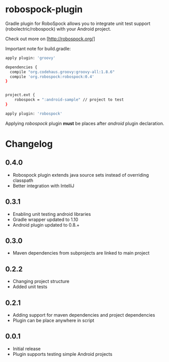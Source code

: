 robospock-plugin
================

Gradle plugin for RoboSpock allows you to integrate unit test support (robolectric/robospock) with your Android project.

Check out more on [http://robospock.org/]

Important note for build.gradle:

```sh
apply plugin: 'groovy'

dependencies {
  compile "org.codehaus.groovy:groovy-all:1.8.6"
  compile 'org.robospock:robospock:0.4'
}


project.ext {
    robospock = ":android-sample" // project to test
}

apply plugin: 'robospock'
```

Applying *robospock* plugin **must** be places after *android* plugin declaration.


Changelog
=========

## 0.4.0

* Robospock plugin extends java source sets instead of overriding classpath
* Better integration with IntelliJ

## 0.3.1

* Enabling unit testing android libraries
* Gradle wrapper updated to 1.10 
* Android plugin updated to 0.8.+

## 0.3.0

* Maven dependencies from subprojects are linked to main project

## 0.2.2

* Changing project structure
* Added unit tests

## 0.2.1

* Adding support for maven dependencies and project dependencies
* Plugin can be place anywhere in script

## 0.0.1

* Initial release
* Plugin supports testing simple Android projects
